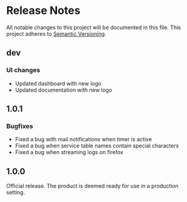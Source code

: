 # Release Notes

All notable changes to this project will be documented in this file. This project adheres to [Semantic Versioning](https://semver.org/).

## dev

### UI changes

- Updated dashboard with new logo
- Updated documentation with new logo

## 1.0.1

### Bugfixes

- Fixed a bug with mail notifications when timer is active
- Fixed a bug when service table names contain special characters
- Fixed a bug when streaming logs on firefox

## 1.0.0

Official release. The product is deemed ready for use in a production setting.
